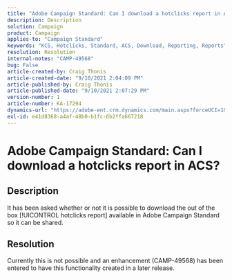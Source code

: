 ```yaml
---
title: "Adobe Campaign Standard: Can I download a hotclicks report in ACS?"
description: Description
solution: Campaign
product: Campaign
applies-to: "Campaign Standard"
keywords: "KCS, Hotclicks, Standard, ACS, Download, Reporting, Reports"
resolution: Resolution
internal-notes: "CAMP-49568"
bug: False
article-created-by: Craig Thonis
article-created-date: "9/10/2021 2:04:09 PM"
article-published-by: Craig Thonis
article-published-date: "9/10/2021 2:07:29 PM"
version-number: 1
article-number: KA-17294
dynamics-url: "https://adobe-ent.crm.dynamics.com/main.aspx?forceUCI=1&pagetype=entityrecord&etn=knowledgearticle&id=55d3edf4-3f12-ec11-b6e6-000d3a597bfc"
exl-id: e41d8368-a4af-48b0-b1fc-6b2ffa667218
---
```

# Adobe Campaign Standard: Can I download a hotclicks report in ACS?

## Description


It has been asked whether or not it is possible to download the out of the box [!UICONTROL hotclicks report] available in Adobe Campaign Standard so it can be shared.


## Resolution


Currently this is not possible and an enhancement (CAMP-49568) has been entered to have this functionality created in a later release.
